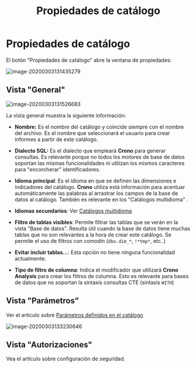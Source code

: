﻿---
title: Propiedades de catálogo
sidebarDepth: 2
position: 14
Autogenerated: true
---

# Propiedades de catálogo

El botón "Propiedades de catálogo" abre la ventana de propiedades:

![image-20200303131435279](/images/propiedades-catalogo.png)

## Vista "General"

![image-20200303131526683](/images/propiedades-catalogo2.png)



La vista general muestra la siguiente información:



- **Nombre:** Es el nombre del catálogo y coincide siempre con el nombre del archivo. Es el nombre que seleccionará el usuario para crear informes a partir de este catálogo.
- **Dialecto SQL:** Es el dialecto que empleará **Crono** para generar consultas. Es relevante porque no todos los motores de base de datos soportan las mismas funcionalidades ni utilizan los mismos caracteres para "encorcherar" identificadores.
- **Idioma principal**: Es el idioma en que se definen las dimensiones e indicadores del catálogo. **Crono** utiliza está información para acentuar automáticamente las palabras al arrastrar los campos de la base de datos al catálogo. También es relevante en los "Catálogos multidioma" .
- **Idiomas secundarios**: Ver [Catálogos multidioma](#catalogos-multidioma)

- **Filtro de tablas visibles**: Permite filtrar las tablas que se verán en la vista "Base de datos". Resulta útil cuando la base de datos tiene muchas tablas que no son relevantes a la hora de crear este catálogo. Se permite el uso de filtros con comodín (`dbo.dim_*`, `!*tmp*`, etc..)
- **Evitar incluir tablas...**: Esta opción no tiene ninguna funcionalidad actualmente.
- **Tipo de filtro de columna**: Indica el modificador que utilizará **Crono Analysis** para crear los filtros de columna. Esto es relevante para bases de datos que no soportan la sintaxis consultas CTE (sintaxis `WITH`)

## Vista "Parámetros"

Ver el artículo sobre [Parámetros definidos en el catálogo](#parametros-definidos-en-el-catalogo)

![image-20200303133230646](/images/propiedades-catalogo3.png)

## Vista "Autorizaciones"

Vea el artículo sobre configuración de seguridad.
